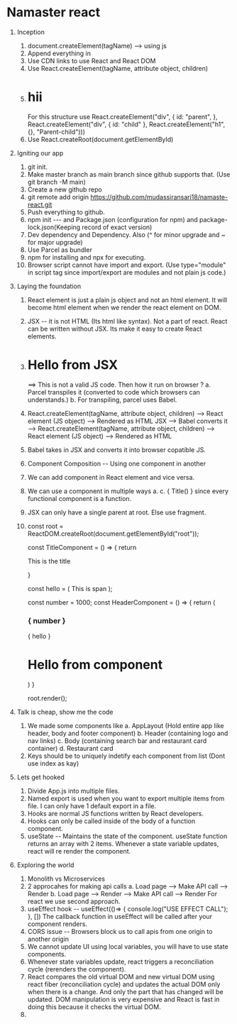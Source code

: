 # Namaster react

1. Inception    
    1. document.createElement(tagName) --> using js
    2. Append everything in <div id= "root"></div>
    3. Use CDN links to use React and React DOM
    4. Use React.createElement(tagName, attribute object, children)
    5. <div id="parent">
            <div id="child">
                <h1>hii</h1>
            </div>
        </div>
        For this structure use React.createElement("div", { id: "parent", }, React.createElement("div", { id: "child" }, React.createElement("h1", {}, "Parent-child")))
    6. Use React.createRoot(document.getElementById)

2. Igniting our app
    1. git init.
    2. Make master branch as main branch since github supports that. (Use git branch -M main)
    3. Create a new github repo
    4. git remote add origin https://github.com/mudassiransari18/namaste-react.git
    5. Push everything to github.
    6. npm init ---  and Package.json (configuration for npm) and package-lock.json(Keeping record of exact version)
    7. Dev dependency and Dependency.  Also (^ for minor upgrade and ~ for major upgrade)
    8. Use Parcel as bundler
    9. npm for installing and npx for executing.
    10. Browser script cannot have import and export. (Use type="module" in script tag since import/export are modules and not plain js code.)

3. Laying the foundation
    1. React element is just a plain js object and not an html element. It will become html element when we render the react element on DOM.
    2. JSX -- it is not HTML (Its html like syntax). Not a part of react. React can be written without JSX. Its make it easy to create React elements.
    3. <h1> Hello from JSX</h1> ==> This is not a valid JS code. Then how it run on browser ? 
        a. Parcel transpiles it  (converted to code which browsers can understands.)
        b. For transpiling, parcel uses Babel.
    4. React.createElement(tagName, attribute object, children) --> React element (JS object) --> Rendered as HTML
       JSX --> Babel converts it --> React.createElement(tagName, attribute object, children) --> React element (JS object) --> Rendered as HTML
    5. Babel takes in JSX and converts it into browser copatible JS.
    6. Component Composition -- Using one component in another 
    7. We can add component in React element and vice versa.
    8. We can use a component in multiple ways 
        a. <Title />
        b. <Title> </Title>
        c. { Title() } since every functional component is a function.
    9. JSX can only have a single parent at root. Else use fragment.
    10. const root = ReactDOM.createRoot(document.getElementById("root"));

        const TitleComponent = () => {
            return <p>This is the title</p>
        }

        const hello = ( <span> This is span </span> );

        const number = 1000;
        const HeaderComponent = () => {
            return (
                <div>
                    <TitleComponent />
                    <h3> { number } </h3>
                    { hello }
                    <h1>Hello from component</h1>
                </div>
            )
        }

        root.render(<HeaderComponent />); 

4. Talk is cheap, show me the code
    1. We made some components like 
        a. AppLayout (Hold entire app like header, body and footer component)
        b. Header (containing logo and nav links)
        c. Body (containing search bar and restaurant card container)
        d. Restaurant card
    2. Keys should be to uniquely indetify each component from list (Dont use index as kay)

5. Lets get hooked
    1. Divide App.js into multiple files.
    2. Named export is used when you want to export multiple items from file. I can only have 1 default export in a file.
    3. Hooks are normal JS functions written by React developers.
    4. Hooks can only be called inside of the body of a function component.
    5. useState -- Maintains the state of the component. useState function returns an array with 2 items. Whenever a state variable updates, react will re render the component.

6. Exploring the world
    1. Monolith vs Microservices
    2. 2 approcahes for making api calls
        a. Load page --> Make API call --> Render
        b. Load page --> Render --> Make API call --> Render
        For react we use second approach.
    3. useEffect hook -- 
        useEffect(()=> {
            console.log("USE EFFECT CALL");
        }, []) 
        The callback function in useEffect will be called after your component renders.
    4. CORS issue -- Browsers block us to call apis from one origin to another origin
    5. We cannot update UI using local variables, you will have to use state components.
    6. Whenever state variables update, react triggers a reconciliation cycle (rerenders the component).
    7. React compares the old virtual DOM and new virtual DOM using react fiber (reconciliation cycle) and updates the actual DOM only when there is a change. And only the part 
        that  has changed will be updated. DOM manipulation is very expensive and React is fast in doing this because it checks the virtual DOM.
    8. 

